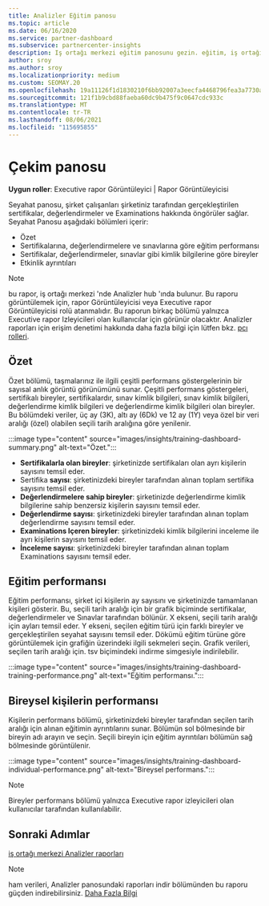 ```yaml
---
title: Analizler Eğitim panosu
ms.topic: article
ms.date: 06/16/2020
ms.service: partner-dashboard
ms.subservice: partnercenter-insights
description: Iş ortağı merkezi eğitim panosunu gezin. eğitim, iş ortağı merkezi Analizler (pcı) alanında bulunan raporlardan biridir.
author: sroy
ms.author: sroy
ms.localizationpriority: medium
ms.custom: SEOMAY.20
ms.openlocfilehash: 19a11126f1d1830210f6bb92007a3eecfa4468796fea3a7730a3729e5ce7bc24
ms.sourcegitcommit: 121f1b9cbd88faeba60dc9b475f9c0647cdc933c
ms.translationtype: MT
ms.contentlocale: tr-TR
ms.lasthandoff: 08/06/2021
ms.locfileid: "115695855"
---
```

# <a name="trainings-dashboard"></a>Çekim panosu

**Uygun roller**: Executive rapor Görüntüleyici | Rapor Görüntüleyicisi

Seyahat panosu, şirket çalışanları şirketiniz tarafından gerçekleştirilen sertifikalar, değerlendirmeler ve Examinations hakkında öngörüler sağlar. Seyahat Panosu aşağıdaki bölümleri içerir:

- Özet
- Sertifikalarına, değerlendirmelere ve sınavlarına göre eğitim performansı
- Sertifikalar, değerlendirmeler, sınavlar gibi kimlik bilgilerine göre bireyler
- Etkinlik ayrıntıları

>[!NOTE] 
>bu rapor, iş ortağı merkezi 'nde Analizler hub 'ında bulunur. Bu raporu görüntülemek için, rapor Görüntüleyicisi veya Executive rapor Görüntüleyicisi rolü atanmalıdır. Bu raporun birkaç bölümü yalnızca Executive rapor Izleyicileri olan kullanıcılar için görünür olacaktır. Analizler raporları için erişim denetimi hakkında daha fazla bilgi için lütfen bkz. [pcı rolleri](insights-roles.md).

## <a name="summary"></a>Özet

Özet bölümü, taşmalarınız ile ilgili çeşitli performans göstergelerinin bir sayısal anlık görüntü görünümünü sunar. Çeşitli performans göstergeleri, sertifikalı bireyler, sertifikalardır, sınav kimlik bilgileri, sınav kimlik bilgileri, değerlendirme kimlik bilgileri ve değerlendirme kimlik bilgileri olan bireyler. Bu bölümdeki veriler, üç ay (3K), altı ay (6Dk) ve 12 ay (1Y) veya özel bir veri aralığı (özel) olabilen seçili tarih aralığına göre yenilenir. 

:::image type="content" source="images/insights/training-dashboard-summary.png" alt-text="Özet.":::

- **Sertifikalarla olan bireyler**: şirketinizde sertifikaları olan ayrı kişilerin sayısını temsil eder.
- Sertifika **sayısı**: şirketinizdeki bireyler tarafından alınan toplam sertifika sayısını temsil eder.
- **Değerlendirmelere sahip bireyler**: şirketinizde değerlendirme kimlik bilgilerine sahip benzersiz kişilerin sayısını temsil eder. 
- **Değerlendirme sayısı**: şirketinizdeki bireyler tarafından alınan toplam değerlendirme sayısını temsil eder.
- **Examinations Içeren bireyler**: şirketinizdeki kimlik bilgilerini inceleme ile ayrı kişilerin sayısını temsil eder. 
- **İnceleme sayısı**: şirketinizdeki bireyler tarafından alınan toplam Examinations sayısını temsil eder.

## <a name="training-performance"></a>Eğitim performansı

Eğitim performansı, şirket içi kişilerin ay sayısını ve şirketinizde tamamlanan kişileri gösterir. Bu, seçili tarih aralığı için bir grafik biçiminde sertifikalar, değerlendirmeler ve Sınavlar tarafından bölünür. X ekseni, seçili tarih aralığı için ayları temsil eder. Y ekseni, seçilen eğitim türü için farklı bireyler ve gerçekleştirilen seyahat sayısını temsil eder. Dökümü eğitim türüne göre görüntülemek için grafiğin üzerindeki ilgili sekmeleri seçin. Grafik verileri, seçilen tarih aralığı için. tsv biçimindeki indirme simgesiyle indirilebilir.

:::image type="content" source="images/insights/training-dashboard-training-performance.png" alt-text="Eğitim performansı.":::

## <a name="individuals-performance"></a>Bireysel kişilerin performansı

Kişilerin performans bölümü, şirketinizdeki bireyler tarafından seçilen tarih aralığı için alınan eğitimin ayrıntılarını sunar. Bölümün sol bölmesinde bir bireyin adı arayın ve seçin. Seçili bireyin için eğitim ayrıntıları bölümün sağ bölmesinde görüntülenir.

:::image type="content" source="images/insights/training-dashboard-individual-performance.png" alt-text="Bireysel performans.":::

>[!NOTE] 
> Bireyler performans bölümü yalnızca Executive rapor izleyicileri olan kullanıcılar tarafından kullanılabilir. 

## <a name="next-steps"></a>Sonraki Adımlar

[iş ortağı merkezi Analizler raporları](partner-center-insights.md)

>[!NOTE] 
> ham verileri, Analizler panosundaki raporları indir bölümünden bu raporu güçden indirebilirsiniz. [Daha Fazla Bilgi](insights-download-reports.md)